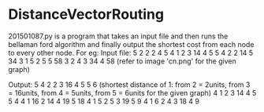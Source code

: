 # DistanceVectorRouting
201501087.py is a program that takes an input file and then runs the bellaman ford
algorithm and finally output the shortest cost from each node to every other node.
For eg: 
Input file: 
5
2 2 2 4 5
4 1 2 3 14 4 5 5 4
2 2 14 5 34
3 1 5 2 5 5 58
3 2 4 3 34 4 58
(refer to image 'cn.png' for the given graph)

Output:
5
4 2 2 3 16 4 5 5 6 (shortest distance of 1: from 2 = 2units, from 3 = 16units, from 4 = 5units, from 5 = 6units for the given graph)
4 1 2 3 14 4 5 5 4
4 1 16 2 14 4 19 5 18
4 1 5 2 5 3 19 5 9
4 1 6 2 4 3 18 4 9

